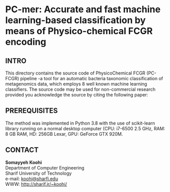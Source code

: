 # PC-mer: Accurate and fast machine learning-based classification by means of Physico-chemical FCGR encoding
## INTRO
This directory contains the source code of PhysicoChemical FCGR (PC-FCGR) pipeline -a tool for an automatic bacteria taxonomic classification of metagenomics data, which employs 8 well known machine learning classifiers. The source code may be used for non-commercial research provided you acknowledge the source by citing the following paper:</p>
## PREREQUISITES
The method was implemented in Python 3.8 with the use of scikit-learn library running on a normal desktop computer (CPU: i7-6500 2.5 GHz, RAM: 8 GB RAM, HD: 256GB Lexar, GPU: GeForce GTX 920M. 
## CONTACT

<b>**Somayyeh Koohi**</b> <br>
Department of Computer Engineering <br>
Sharif University of Technology <br>
e-mail: koohi@sharfi.edu <br>
WWW: http://sharif.ir/~koohi/
